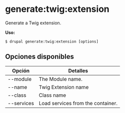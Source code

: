 # generate:twig:extension
Generate a Twig extension.

**Uso:**
```
$ drupal generate:twig:extension [options]
```

## Opciones disponibles
Opción | Detalles
-------|-------------
--module | The Module name.
--name | Twig Extension name
--class | Class name
--services | Load services from the container.
